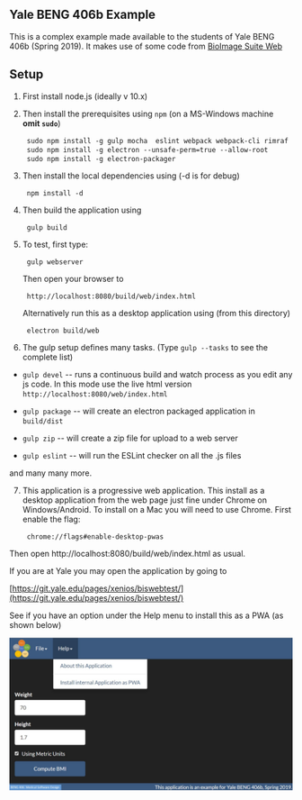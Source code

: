 ## Yale BENG 406b Example

This is a complex example made available to the students of Yale BENG 406b
(Spring 2019). It makes use of some code from
[BioImage Suite Web ](https://github.com/bioimagesuiteweb/bisweb/)


## Setup

1. First install node.js (ideally v 10.x)
2. Then install the prerequisites using `npm` (on a MS-Windows
machine __omit `sudo`__)

        sudo npm install -g gulp mocha  eslint webpack webpack-cli rimraf 
        sudo npm install -g electron --unsafe-perm=true --allow-root
        sudo npm install -g electron-packager

3. Then install the local dependencies using (-d is for debug)

        npm install -d
        
4. Then build the application using

        gulp build
        
        
5. To test, first type:

        gulp webserver
        
    Then open your browser to 
    
        http://localhost:8080/build/web/index.html
        
    Alternatively run this as a desktop application using (from this directory)
    
        electron build/web
        
6. The gulp setup defines many tasks. (Type `gulp --tasks` to see the complete
   list)
   
* `gulp devel` -- runs a continuous build and watch process as you edit any js
  code. In this mode use the live html version
  `http://localhost:8080/web/index.html`
  
* `gulp package` -- will create an electron packaged application in
  `build/dist`
  
* `gulp zip` -- will create a zip file for upload to a web server

  
* `gulp eslint` -- will run the ESLint checker on all the .js files

and many many more.

  
  
7. This application is a progressive web application. This install as a
    desktop application from the web page just fine under Chrome on
    Windows/Android. To install on a Mac you will need to use Chrome. First
    enable the flag:
   
        chrome://flags#enable-desktop-pwas
        
Then open http://localhost:8080/build/web/index.html as usual.

If you are at Yale you may open the application by going to 

[https://git.yale.edu/pages/xenios/biswebtest/](https://git.yale.edu/pages/xenios/biswebtest/)

See if you have an option under the Help menu to install this as a PWA (as
shown below)

![Install as PWA](./docs/pwa.jpg)

